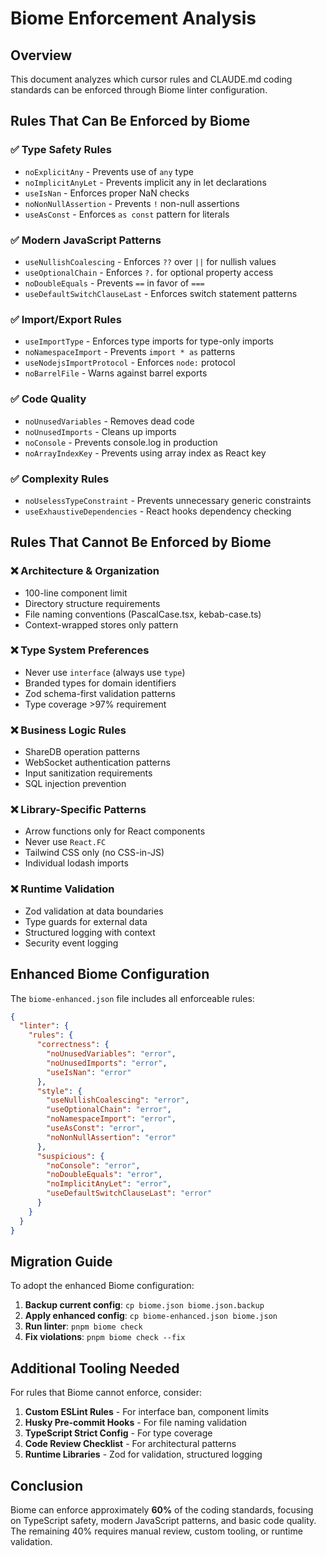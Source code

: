 # Biome Enforcement Analysis

## Overview

This document analyzes which cursor rules and CLAUDE.md coding standards can be enforced through Biome linter configuration.

## Rules That Can Be Enforced by Biome

### ✅ Type Safety Rules
- `noExplicitAny` - Prevents use of `any` type
- `noImplicitAnyLet` - Prevents implicit any in let declarations
- `useIsNan` - Enforces proper NaN checks
- `noNonNullAssertion` - Prevents `!` non-null assertions
- `useAsConst` - Enforces `as const` pattern for literals

### ✅ Modern JavaScript Patterns
- `useNullishCoalescing` - Enforces `??` over `||` for nullish values
- `useOptionalChain` - Enforces `?.` for optional property access
- `noDoubleEquals` - Prevents `==` in favor of `===`
- `useDefaultSwitchClauseLast` - Enforces switch statement patterns

### ✅ Import/Export Rules
- `useImportType` - Enforces type imports for type-only imports
- `noNamespaceImport` - Prevents `import * as` patterns
- `useNodejsImportProtocol` - Enforces `node:` protocol
- `noBarrelFile` - Warns against barrel exports

### ✅ Code Quality
- `noUnusedVariables` - Removes dead code
- `noUnusedImports` - Cleans up imports
- `noConsole` - Prevents console.log in production
- `noArrayIndexKey` - Prevents using array index as React key

### ✅ Complexity Rules
- `noUselessTypeConstraint` - Prevents unnecessary generic constraints
- `useExhaustiveDependencies` - React hooks dependency checking

## Rules That Cannot Be Enforced by Biome

### ❌ Architecture & Organization
- 100-line component limit
- Directory structure requirements
- File naming conventions (PascalCase.tsx, kebab-case.ts)
- Context-wrapped stores only pattern

### ❌ Type System Preferences
- Never use `interface` (always use `type`)
- Branded types for domain identifiers
- Zod schema-first validation patterns
- Type coverage >97% requirement

### ❌ Business Logic Rules
- ShareDB operation patterns
- WebSocket authentication patterns
- Input sanitization requirements
- SQL injection prevention

### ❌ Library-Specific Patterns
- Arrow functions only for React components
- Never use `React.FC`
- Tailwind CSS only (no CSS-in-JS)
- Individual lodash imports

### ❌ Runtime Validation
- Zod validation at data boundaries
- Type guards for external data
- Structured logging with context
- Security event logging

## Enhanced Biome Configuration

The `biome-enhanced.json` file includes all enforceable rules:

```json
{
  "linter": {
    "rules": {
      "correctness": {
        "noUnusedVariables": "error",
        "noUnusedImports": "error",
        "useIsNan": "error"
      },
      "style": {
        "useNullishCoalescing": "error",
        "useOptionalChain": "error",
        "noNamespaceImport": "error",
        "useAsConst": "error",
        "noNonNullAssertion": "error"
      },
      "suspicious": {
        "noConsole": "error",
        "noDoubleEquals": "error",
        "noImplicitAnyLet": "error",
        "useDefaultSwitchClauseLast": "error"
      }
    }
  }
}
```

## Migration Guide

To adopt the enhanced Biome configuration:

1. **Backup current config**: `cp biome.json biome.json.backup`
2. **Apply enhanced config**: `cp biome-enhanced.json biome.json`
3. **Run linter**: `pnpm biome check`
4. **Fix violations**: `pnpm biome check --fix`

## Additional Tooling Needed

For rules that Biome cannot enforce, consider:

1. **Custom ESLint Rules** - For interface ban, component limits
2. **Husky Pre-commit Hooks** - For file naming validation
3. **TypeScript Strict Config** - For type coverage
4. **Code Review Checklist** - For architectural patterns
5. **Runtime Libraries** - Zod for validation, structured logging

## Conclusion

Biome can enforce approximately **60%** of the coding standards, focusing on TypeScript safety, modern JavaScript patterns, and basic code quality. The remaining 40% requires manual review, custom tooling, or runtime validation.
